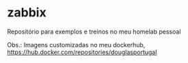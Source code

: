 # zabbix

Repositório para exemplos e treinos no meu homelab pessoal

Obs.: Imagens customizadas no meu dockerhub, https://hub.docker.com/repositories/douglasportugal